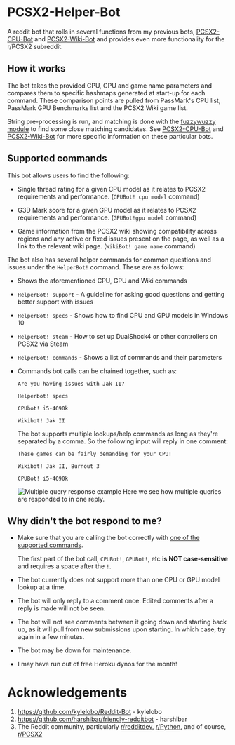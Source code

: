 # PCSX2-Helper-Bot
A reddit bot that rolls in several functions from my previous bots, [PCSX2-CPU-Bot](https://github.com/Pixxel123/PCSX2-CPU-Bot) and [PCSX2-Wiki-Bot](https://github.com/Pixxel123/PCSX2-Wiki-Bot) and provides even more functionality for the r/PCSX2 subreddit.

## How it works

The bot takes the provided CPU, GPU and game name parameters and compares them to specific hashmaps generated at start-up for each command. These comparison points are pulled from PassMark's CPU list, PassMark GPU Benchmarks list and the PCSX2 Wiki game list.

String pre-processing is run, and matching is done with the [fuzzywuzzy module](https://github.com/seatgeek/fuzzywuzzy) to find some close matching candidates. See [PCSX2-CPU-Bot](https://github.com/Pixxel123/PCSX2-CPU-Bot) and [PCSX2-Wiki-Bot](https://github.com/Pixxel123/PCSX2-Wiki-Bot) for more specific information on these particular bots.

## Supported commands

This bot allows users to find the following:

* Single thread rating for a given CPU model as it relates to PCSX2 requirements and performance. (`CPUBot! cpu model` command)

* G3D Mark score for a given GPU model as it relates to PCSX2 requirements and performance. (`GPUBot!gpu model` command)

* Game information from the PCSX2 wiki showing compatibility across regions and any active or fixed issues present on the page, as well as a link to the relevant wiki page. (`WikiBot! game name` command)

The bot also has several helper commands for common questions and issues under the `HelperBot!` command. These are as follows:

* Shows the aforementioned CPU, GPU and Wiki commands

* `HelperBot! support` - A guideline for asking good questions and getting better support with issues

* `HelperBot! specs` - Shows how to find CPU and GPU models in Windows 10

* `HelperBot! steam` - How to set up DualShock4 or other controllers on PCSX2 via Steam

* `HelperBot! commands` - Shows a list of commands and their parameters

* Commands bot calls can be chained together, such as:
   ```
   Are you having issues with Jak II?

   Helperbot! specs

   CPUbot! i5-4690k

   Wikibot! Jak II
   ```
   The bot supports multiple lookups/help commands as long as they're separated by a comma. So the following input will reply in one comment:

   ```
   These games can be fairly demanding for your CPU!

   Wikibot! Jak II, Burnout 3

   CPUBot! i5-4690k
   ```
   ![Multiple query response example](https://i.imgur.com/1J3Ba30.png)
   Here we see how multiple queries are responded to in one reply.

## Why didn't the bot respond to me?

* Make sure that you are calling the bot correctly with [one of the supported commands](https://github.com/Pixxel123/PCSX2-Helper-Bot/blob/master/README.md#supported-commands).

  The first part of the bot call, `CPUBot!`, `GPUBot!`, etc **is NOT case-sensitive** and requires a space after the `!`.

* The bot currently does not support more than one CPU or GPU model lookup at a time.

* The bot will only reply to a comment once. Edited comments after a reply is made will not be seen.

* The bot will not see comments between it going down and starting back up, as it will pull from new submissions upon starting. In which case, try again in a few minutes.

* The bot may be down for maintenance.

* I may have run out of free Heroku dynos for the month!

# Acknowledgements

1. https://github.com/kylelobo/Reddit-Bot - kylelobo
2. https://github.com/harshibar/friendly-redditbot - harshibar
3. The Reddit community, particularly [r/redditdev](https://old.reddit.com/r/redditdev/), [r/Python](https://old.reddit.com/r/python/), and of course, [r/PCSX2](https://old.reddit.com/r/pcsx2/)

